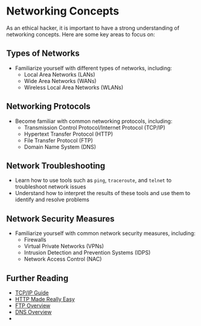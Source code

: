 # Networking Concepts

As an ethical hacker, it is important to have a strong understanding of networking concepts. Here are some key areas to focus on:

## Types of Networks

- Familiarize yourself with different types of networks, including:
  - Local Area Networks (LANs)
  - Wide Area Networks (WANs)
  - Wireless Local Area Networks (WLANs)

## Networking Protocols

- Become familiar with common networking protocols, including:
  - Transmission Control Protocol/Internet Protocol (TCP/IP)
  - Hypertext Transfer Protocol (HTTP)
  - File Transfer Protocol (FTP)
  - Domain Name System (DNS)

## Network Troubleshooting

- Learn how to use tools such as `ping`, `traceroute`, and `telnet` to troubleshoot network issues
- Understand how to interpret the results of these tools and use them to identify and resolve problems

## Network Security Measures

- Familiarize yourself with common network security measures, including:
  - Firewalls
  - Virtual Private Networks (VPNs)
  - Intrusion Detection and Prevention Systems (IDPS)
  - Network Access Control (NAC)

## Further Reading

- [TCP/IP Guide](http://www.tcpipguide.com/)
- [HTTP Made Really Easy](http://www.jmarshall.com/easy/http/)
- [FTP Overview](https://tools.ietf.org/html/rfc959)
- [DNS Overview](https://tools.ietf.org/html/rfc1034)
-
